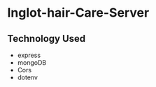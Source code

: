 # Inglot-hair-Care-Server

<h2>Technology Used</h2>
<ul>
  <li>express</li>
  <li>mongoDB</li>
  <li>Cors</li>
  <li>dotenv</li>
</ul>
